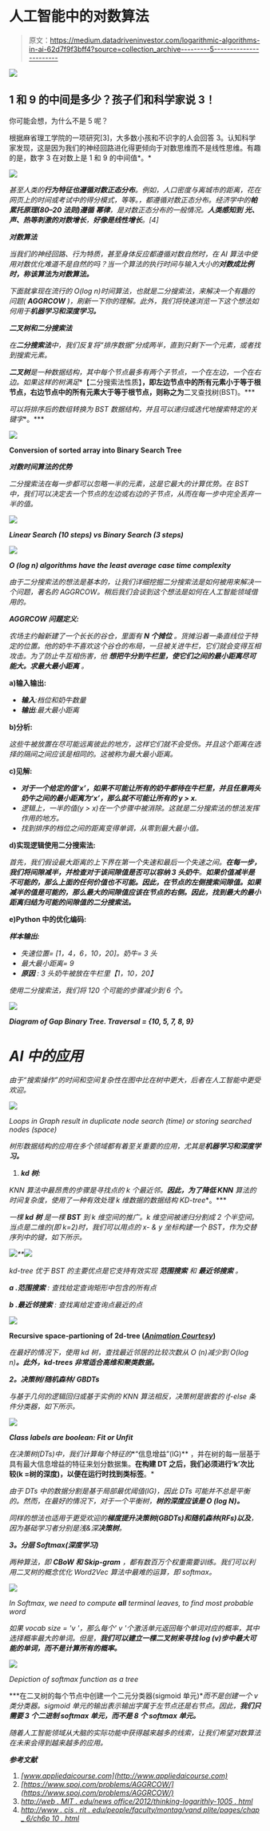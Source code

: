 # 人工智能中的对数算法

> 原文：<https://medium.datadriveninvestor.com/logarithmic-algorithms-in-ai-62d7f9f3bff4?source=collection_archive---------5----------------------->

[![](img/fda48e047dc085d50e33a1aeedb68901.png)](http://www.track.datadriveninvestor.com/1B9E)

## 1 和 9 的中间是多少？孩子们和科学家说 3！

你可能会想，为什么不是 5 呢？

根据麻省理工学院的一项研究[3]，大多数小孩和不识字的人会回答 3。认知科学家发现，这是因为我们的神经回路进化得更倾向于对数思维而不是线性思维。有趣的是，数字 3 在对数上是 1 和 9 的中间值*。*

*![](img/8715d941dec692bee414455aa3d31551.png)*

*甚至人类的**行为特征也遵循对数正态分布**。例如，人口密度与离城市的距离，花在网页上的时间或考试中的得分模式，等等。，都遵循对数正态分布。经济学中的**帕累托原理(80–20 法则)遵循** **幂律**，是对数正态分布的一般情况。**人类感知到** **光、声、热等刺激的对数增长**，**好像是线性增长**。[4]*

***对数算法***

*当我们的神经回路、行为特质，甚至身体反应都遵循对数自然时，在 AI 算法中使用对数优化难道不是自然的吗？当一个算法的执行时间与输入大小的**对数成比例时，称该算法为对数算法。***

*下面就拿现在流行的 O(log n)时间算法，也就是二分搜索法，来解决一个有趣的问题( **AGGRCOW** )，刷新一下你的理解。此外，我们将快速浏览一下这个想法如何用于**机器学习和深度学习。***

***二叉树和二分搜索法***

*在**二分搜索法**中，我们反复将“排序数据”分成两半，直到只剩下一个元素，或者找到搜索元素。*

***二叉树**是一种数据结构，其中每个节点最多有两个子节点，一个在左边，一个在右边。如果这样的树满足**【二分搜索法性质】**，即左边节点中的所有元素小于等于根节点，右边节点中的所有元素大于等于根节点，则称之为**二叉查找树(BST)。***

*可以将排序后的数组转换为 BST 数据结构，并且可以递归或迭代地搜索特定的关键字**。***

*![](img/ebf4c9be7586e0b0aadab9965f274b5b.png)*

****Conversion of sorted array into Binary Search Tree****

***对数时间算法的优势***

*二分搜索法在每一步都可以忽略一半的元素，这是它最大的计算优势。在 BST 中，我们可以决定去一个节点的左边或右边的子节点，从而在每一步中完全丢弃一半的值。*

*![](img/47779dc3a37a4ad7bcaa238fae9cb515.png)*

***Linear Search (10 steps) vs Binary Search (3 steps)***

*![](img/4df1630f4254bd24b81c56958f2839bc.png)*

***O (log n) algorithms have the least average case time complexity***

*由于二分搜索法的想法是基本的，让我们详细挖掘二分搜索法是如何被用来解决一个问题，著名的 AGGRCOW。稍后我们会谈到这个想法是如何在人工智能领域借用的。*

***AGGRCOW *问题定义:****

**农场主约翰新建了一个长长的谷仓，里面有* ***N 个摊位*** *。货摊沿着一条直线位于特定的位置。他的奶牛不喜欢这个谷仓的布局，一旦被关进牛栏，它们就会变得互相攻击。为了防止牛互相伤害，他* ***想把牛分到牛栏里，使它们之间的最小距离尽可能大。求最大最小距离*** *。**

****a)输入输出:****

*   ***输入**:档位和奶牛数量*
*   ***输出**:最大最小距离*

****b)分析:****

*这些牛被放置在尽可能远离彼此的地方，这样它们就不会受伤。并且这个距离在选择的隔间之间应该是相同的。这被称为最大最小距离。*

****c)见解:****

*   ***对于一个给定的值‘x’，如果不可能让所有的奶牛都待在牛栏里，并且任意两头奶牛之间的最小距离为‘x’，那么就不可能让所有的 y > x.***
*   *逻辑上，一半的值(y > x)在一个步骤中被消除。这就是二分搜索法的想法发挥作用的地方。*
*   *找到排序的档位之间的距离变得单调，从零到最大最小值。*

****d)实现逻辑使用二分搜索法:****

*首先，我们假设最大距离的上下界在第一个失速和最后一个失速之间。**在每一步，我们将间隙减半，并检查对于该间隙值是否可以容纳 3 头奶牛**。**如果价值减半是不可能的，那么上面的任何价值也不可能。因此，在节点的左侧搜索间隙值。**如果减半的值是可能的，那么最大的间隙值应该在节点的右侧。因此，找到最大的最小距离**归结为可能的间隙值的二分搜索法。***

****e)Python 中的优化编码:****

***样本输出:***

*   *失速位置= [1，4，6，10，20]。奶牛= 3 头*
*   *最大最小距离= 9*
*   ***原因** : 3 头奶牛被放在牛栏里【1，10，20】*

*使用二分搜索法，我们将 120 个可能的步骤减少到 6 个。*

*![](img/b228c2005861d4578b0bf7aa11249c86.png)*

***Diagram of Gap Binary Tree. Traversal = {10, 5, 7, 8, 9}***

# ***AI 中的应用***

*由于“搜索操作”的时间和空间复杂性在图中比在树中更大，后者在人工智能中更受欢迎。*

*![](img/d2dc3fd725b563b2f88df7edf7713766.png)*

*Loops in Graph result in duplicate node search (time) or storing searched nodes (space)*

*树形数据结构的应用在多个领域都有着至关重要的应用，尤其是**机器学习和深度学习。***

1.  ***kd 树:***

*KNN 算法中最昂贵的步骤是寻找点的 k 个最近邻。**因此，为了降低 KNN** 算法的时间复杂度，使用了一种有效处理 k 维数据的数据结构 KD-tree**。***

*一棵 ***kd 树*** 是一棵 **BST** 到 k 维空间的推广。k 维空间被递归分割成 2 个半空间。当点是二维的(即 k=2)时，我们可以用点的 x- & y 坐标构建一个 BST，作为交替序列中的键，如下所示。*

*![](img/3737eb0e335186926f5da599db46d856.png)**![](img/c1ecbaf2fa4093d136881e0fb0c27772.png)*

*kd-tree 优于 BST 的主要优点是它支持有效实现 ***范围搜索*** 和 ***最近邻搜索*** 。*

****a .范围搜索*** *:* 查找给定查询矩形中包含的所有点*

****b .最近邻搜索*** *:* 查找离给定查询点最近的点*

*![](img/02bfa6de48a7d30b19b5e43b5b2c9d8c.png)*

**Recursive space-partioning of 2d-tree (*[*Animation Courtesy*](https://sandipanweb.wordpress.com/2017/09/10/implementing-kd-trees-along-with-the-fast-range-search-nearest-neighbor-search-and-k-nearest-neighbor-search-algorithms-in-2d-with-an-application-in-simulating-the-motion-of-a-flock-of-boids/)*)**

*在最好的情况下，使用 kd 树，查找最近邻居的比较次数从 O (n)减少到 O(log n)**。此外，kd-trees 非常适合高维和聚类数据。***

***2。决策树/随机森林/ GBDTs***

*与基于几何的逻辑回归或基于实例的 KNN 算法相反，决策树是嵌套的 if-else 条件分类器，如下所示。*

*![](img/6557d413de3e42e9bf6cd258a4a681c0.png)*

***Class labels are boolean: Fit or Unfit***

*在决策树(DTs)中，我们计算每个特征的**“信息增益”(IG)** ，并在树的每一层基于具有最大信息增益的特征来划分数据集。**在构建 DT 之后，我们必须进行‘k’次比较(k =树的深度)，以便在运行时找到类标签**。*

*由于 DTs 中的数据分割是基于局部最优阈值(IG)，因此 DTs 可能并不总是平衡的。然而，在最好的情况下，对于一个平衡树，**树的深度应该是 O (log N)。***

*同样的想法也适用于更受欢迎的**梯度提升决策树(GBDTs)和随机森林(RFs)以及**，因为基础学习者分别是浅&深**决策树**。*

***3。分层 Softmax(深度学习)***

*两种算法，即 **CBoW 和 Skip-gram** ，都有数百万个权重需要训练。我们可以利用二叉树的概念优化 Word2Vec 算法中最难的运算，即 softmax。*

*![](img/5326284a57c32ac9cc5d23e9036b6cd4.png)*

*In Softmax, we need to compute **all** terminal leaves, to find most probable word*

*如果 vocab size = 'v '，那么每个' v '个激活单元返回每个单词对应的概率，其中选择概率最大的单词。但是，**我们可以建立一棵二叉树来寻找 log (v)步中最大可能的单词，而不是计算所有的概率。***

*![](img/3c82b876c57a16ab59f81ad6d645c44a.png)*

*Depiction of softmax function as a tree*

***在二叉树的每个节点中创建一个二元分类器(sigmoid 单元)**而不是创建一个 v 类分类器。sigmoid 单元的输出表示输出字属于左节点还是右节点。因此，**我们只需要 **3 个二进制 softmax 单元，而不是 8 个 softmax 单元**。***

*随着人工智能领域从大脑的实际功能中获得越来越多的线索，让我们希望对数算法在未来会得到越来越多的应用。*

***参考文献***

1.  *[www.appliedaicourse.com](http://www.appliedaicourse.com)*
2.  *[https://www.spoj.com/problems/AGGRCOW/](https://www.spoj.com/problems/AGGRCOW/)*
3.  *[http://web . MIT . edu/news office/2012/thinking-logarithly-1005 . html](http://web.mit.edu/newsoffice/2012/thinking-logarithmically-1005.html)*
4.  *[http://www . cis . rit . edu/people/faculty/montag/vand plite/pages/chap _ 6/ch6p 10 . html](http://www.cis.rit.edu/people/faculty/montag/vandplite/pages/chap_6/ch6p10.html)*